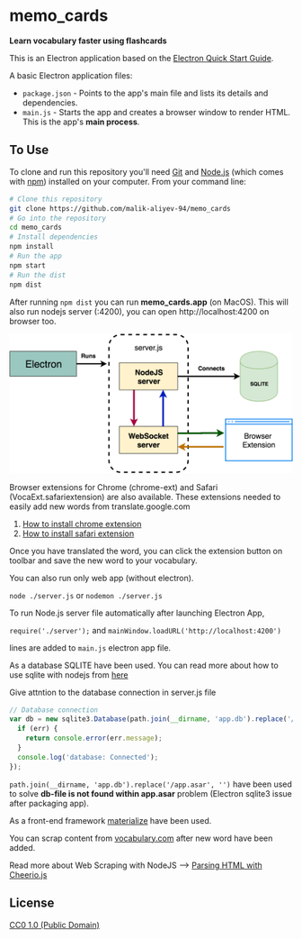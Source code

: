 # memo_cards

**Learn vocabulary faster using flashcards**

This is an Electron application based on the [Electron Quick Start Guide](https://github.com/electron/electron-quick-start).

A basic Electron application files:

- `package.json` - Points to the app's main file and lists its details and dependencies.
- `main.js` - Starts the app and creates a browser window to render HTML. This is the app's **main process**.

## To Use

To clone and run this repository you'll need [Git](https://git-scm.com) and [Node.js](https://nodejs.org/en/download/) (which comes with [npm](http://npmjs.com)) installed on your computer. From your command line:

```bash
# Clone this repository
git clone https://github.com/malik-aliyev-94/memo_cards
# Go into the repository
cd memo_cards
# Install dependencies
npm install
# Run the app
npm start
# Run the dist
npm dist
```

After running `npm dist` you can run **memo_cards.app** (on MacOS). This will also run nodejs server (:4200), you can open http://localhost:4200 on browser too. 


![Application](app/images/memo_cards.png)

Browser extensions for Chrome (chrome-ext) and Safari (VocaExt.safariextension) are also available. 
These extensions needed to easily add new words from translate.google.com

1. [How to install chrome extension]()
2. [How to install safari extension]()

Once you have translated the word, you can click the extension button on toolbar and save the new word to your vocabulary. 

You can also run only web app (without electron). 

`node ./server.js` or `nodemon ./server.js`

To run Node.js server file automatically after launching Electron App, 

`require('./server');` and `mainWindow.loadURL('http://localhost:4200')`

lines are added to `main.js` electron app file.

As a database SQLITE have been used. You can read more about how to use sqlite with nodejs from [here](http://www.sqlitetutorial.net/sqlite-nodejs/)


Give attntion to the database connection in server.js file

```javascript
// Database connection
var db = new sqlite3.Database(path.join(__dirname, 'app.db').replace('/app.asar', ''), (err) => {
  if (err) {
    return console.error(err.message);
  }
  console.log('database: Connected');
});
```

`path.join(__dirname, 'app.db').replace('/app.asar', '')` have been used to solve **db-file is not found within app.asar** problem (Electron sqlite3 issue after packaging app).

As a front-end framework [materialize](http://materializecss.com/) have been used.

You can scrap content from [vocabulary.com](https://www.vocabulary.com) after new word have been added. 

Read more about Web Scraping with NodeJS --> [Parsing HTML with Cheerio.js](https://medium.freecodecamp.org/the-ultimate-guide-to-web-scraping-with-node-js-daa2027dcd3)

## License

[CC0 1.0 (Public Domain)](LICENSE.md)
